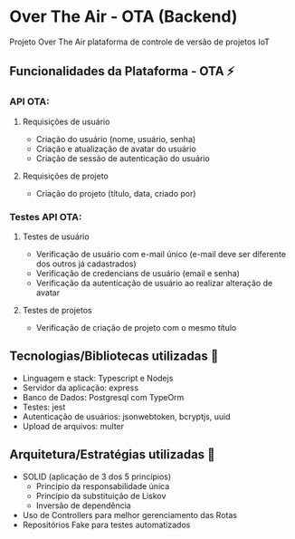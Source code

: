 # Over The Air - OTA (Backend)
Projeto Over The Air plataforma de controle de versão de projetos IoT

## Funcionalidades da Plataforma - OTA :zap:
### API OTA: 
1. Requisições de usuário
   - Criação do usuário (nome, usuário, senha)
   - Criação e atualização de avatar do usuário
   - Criação de sessão de autenticação do usuário

2. Requisições de projeto
   - Criação do projeto (título, data, criado por)

### Testes API OTA:
1. Testes de usuário
   - Verificação de usuário com e-mail único (e-mail deve ser diferente dos outros já cadastrados)
   - Verificação de credencians de usuário (email e senha)
   - Verificação da autenticação de usuário ao realizar alteração de avatar

2. Testes de projetos
   - Verificação de criação de projeto com o mesmo título

## Tecnologias/Bibliotecas utilizadas :book:
- Linguagem e stack: Typescript e Nodejs
- Servidor da aplicação: express
- Banco de Dados: Postgresql com TypeOrm
- Testes: jest
- Autenticação de usuários: jsonwebtoken, bcryptjs, uuid
- Upload de arquivos: multer


## Arquitetura/Estratégias utilizadas :dart:
- SOLID (aplicação de 3 dos 5 princípios)
  - Princípio da responsabilidade única
  - Princípio da substituição de Liskov
  - Inversão de dependência
- Uso de Controllers para melhor gerenciamento das Rotas
- Repositórios Fake para testes automatizados
